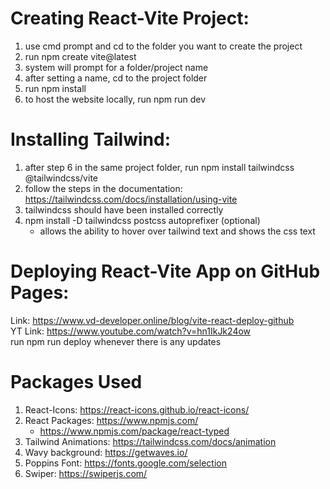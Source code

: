 # Creating React-Vite Project:
1. use cmd prompt and cd to the folder you want to create the project
2. run npm create vite@latest
3. system will prompt for a folder/project name
4. after setting a name, cd to the project folder
5. run npm install
6. to host the website locally, run npm run dev

# Installing Tailwind:
1. after step 6 in the same project folder, run npm install tailwindcss @tailwindcss/vite
2. follow the steps in the documentation: https://tailwindcss.com/docs/installation/using-vite
3. tailwindcss should have been installed correctly 
4. npm install -D tailwindcss postcss autoprefixer (optional)
    - allows the ability to hover over tailwind text and shows the css text

# Deploying React-Vite App on GitHub Pages:
Link: https://www.vd-developer.online/blog/vite-react-deploy-github <br>
YT Link: https://www.youtube.com/watch?v=hn1IkJk24ow <br>
run npm run deploy whenever there is any updates <br>

# Packages Used
1. React-Icons: https://react-icons.github.io/react-icons/
2. React Packages: https://www.npmjs.com/
    - https://www.npmjs.com/package/react-typed
3. Tailwind Animations: https://tailwindcss.com/docs/animation
4. Wavy background: https://getwaves.io/
5. Poppins Font: https://fonts.google.com/selection
6. Swiper: https://swiperjs.com/

